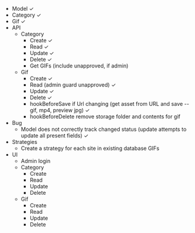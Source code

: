 * Model ✓
* Category ✓
* Gif ✓
* API
  * Category
    * Create ✓
    * Read ✓
    * Update ✓
    * Delete ✓
    * Get GIFs (include unapproved, if admin)
  * Gif
    * Create ✓
    * Read (admin guard unapproved) ✓
    * Update ✓
    * Delete ✓
    * hookBeforeSave if Url changing (get asset from URL and save -- gif, mp4, preview jpg) ✓
    * hookBeforeDelete remove storage folder and contents for gif
* Bug
  * Model does not correctly track changed status (update attempts to update all present fields) ✓
* Strategies
  * Create a strategy for each site in existing database GIFs
* UI
  * Admin login
  * Category
    * Create
    * Read
    * Update
    * Delete
  * Gif
    * Create
    * Read
    * Update
    * Delete
